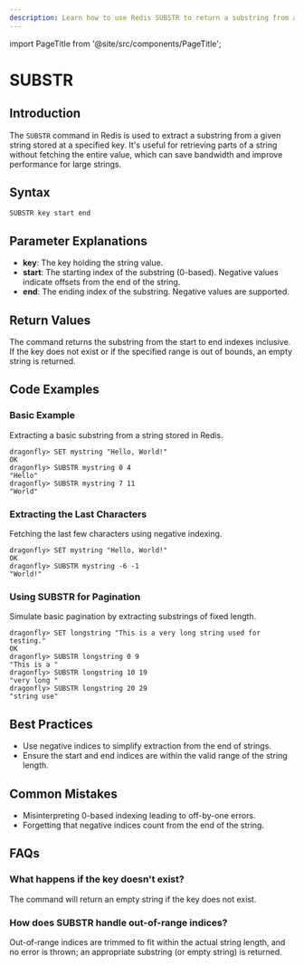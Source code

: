 ```yaml
---
description: Learn how to use Redis SUBSTR to return a substring from a string value.
---
```


import PageTitle from '@site/src/components/PageTitle';

# SUBSTR

<PageTitle title="Redis SUBSTR Explained (Better Than Official Docs)" />

## Introduction

The `SUBSTR` command in Redis is used to extract a substring from a given string stored at a specified key. It's useful for retrieving parts of a string without fetching the entire value, which can save bandwidth and improve performance for large strings.

## Syntax

```plaintext
SUBSTR key start end
```

## Parameter Explanations

- **key**: The key holding the string value.
- **start**: The starting index of the substring (0-based). Negative values indicate offsets from the end of the string.
- **end**: The ending index of the substring. Negative values are supported.

## Return Values

The command returns the substring from the start to end indexes inclusive. If the key does not exist or if the specified range is out of bounds, an empty string is returned.

## Code Examples

### Basic Example

Extracting a basic substring from a string stored in Redis.

```cli
dragonfly> SET mystring "Hello, World!"
OK
dragonfly> SUBSTR mystring 0 4
"Hello"
dragonfly> SUBSTR mystring 7 11
"World"
```

### Extracting the Last Characters

Fetching the last few characters using negative indexing.

```cli
dragonfly> SET mystring "Hello, World!"
OK
dragonfly> SUBSTR mystring -6 -1
"World!"
```

### Using SUBSTR for Pagination

Simulate basic pagination by extracting substrings of fixed length.

```cli
dragonfly> SET longstring "This is a very long string used for testing."
OK
dragonfly> SUBSTR longstring 0 9
"This is a "
dragonfly> SUBSTR longstring 10 19
"very long "
dragonfly> SUBSTR longstring 20 29
"string use"
```

## Best Practices

- Use negative indices to simplify extraction from the end of strings.
- Ensure the start and end indices are within the valid range of the string length.

## Common Mistakes

- Misinterpreting 0-based indexing leading to off-by-one errors.
- Forgetting that negative indices count from the end of the string.

## FAQs

### What happens if the key doesn't exist?

The command will return an empty string if the key does not exist.

### How does SUBSTR handle out-of-range indices?

Out-of-range indices are trimmed to fit within the actual string length, and no error is thrown; an appropriate substring (or empty string) is returned.
